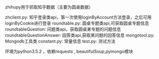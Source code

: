 


zhihupy用于抓取知乎数据（主要为圆桌数据）

zhclient.py:
    知乎登录类api，第一次使用loginByAccount方法登录，之后可用loginByCookie进行登录
roundtable.py:
    圆桌专题类api,可获取圆桌专题信息
roundtableQuestion:
    问题类api，获取圆桌某专题的问题信息
roundtableQuestionAnswer:
    回答类api,获取某问题的回答信息
mongotool.py:
    Mongodb工具类
constant.py:
    常量信息
test.py:
    测试方法

环境为python3.5.2 ，依赖requests , beautifulSoup,pymongo模块

